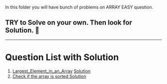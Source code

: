 In this folder you will have bunch of problems on ARRAY EASY question.
 
## TRY to Solve on your own. Then look for Solution. 🙂
---
# Question List with Solution

1. [Largest_Element_in_an_Array](https://www.geeksforgeeks.org/problems/largest-element-in-array4009/1)          [Solution](./Largest_Element_in_an_Array.cpp)
2. [	Check if the array is sorted ](https://leetcode.com/problems/check-if-array-is-sorted-and-rotated/description/)    [Solution](./Check_if_the_array_is_sorted.cpp)
